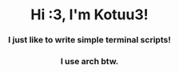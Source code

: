 <h1 align="center">Hi :3, I'm Kotuu3!</h1>
<h3 align="center">I just like to write simple terminal scripts!</h3>




<h3 align="center">I use arch btw.</h3>

